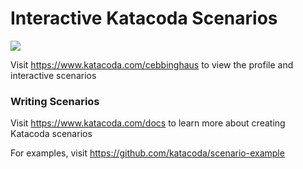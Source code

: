 # Interactive Katacoda Scenarios

[![](http://shields.katacoda.com/katacoda/cebbinghaus/count.svg)](https://www.katacoda.com/cebbinghaus "Get your profile on Katacoda.com")

Visit https://www.katacoda.com/cebbinghaus to view the profile and interactive scenarios

### Writing Scenarios
Visit https://www.katacoda.com/docs to learn more about creating Katacoda scenarios

For examples, visit https://github.com/katacoda/scenario-example
